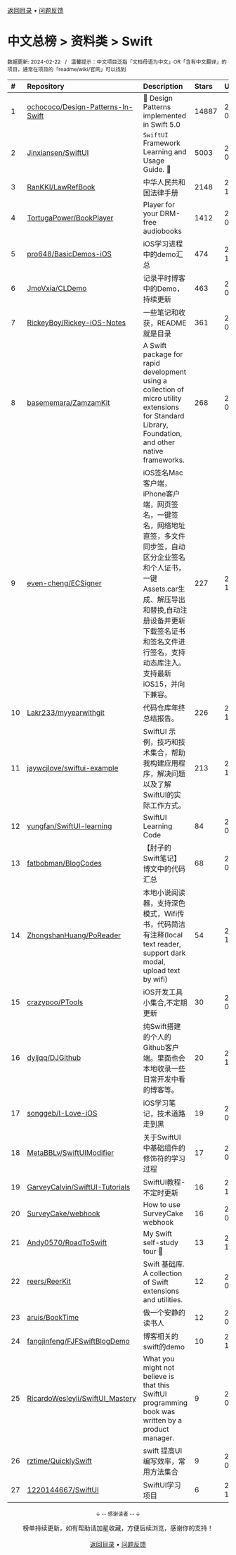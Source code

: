 <a href="https://github.com/GrowingGit/GitHub-Chinese-Top-Charts#github中文排行榜">返回目录</a> • <a href="/content/docs/feedback.md">问题反馈</a>

# 中文总榜 > 资料类 > Swift
<sub>数据更新: 2024-02-22&nbsp;&nbsp;&nbsp;/&nbsp;&nbsp;&nbsp;温馨提示：中文项目泛指「文档母语为中文」OR「含有中文翻译」的项目，通常在项目的「readme/wiki/官网」可以找到</sub>

|#|Repository|Description|Stars|Updated|
|:-|:-|:-|:-|:-|
|1|[ochococo/Design-Patterns-In-Swift](https://github.com/ochococo/Design-Patterns-In-Swift)|📖 Design Patterns implemented in Swift 5.0|14887|2024-01-18|
|2|[Jinxiansen/SwiftUI](https://github.com/Jinxiansen/SwiftUI)|`SwiftUI` Framework  Learning and Usage Guide. 🚀 |5003|2024-02-17|
|3|[RanKKI/LawRefBook](https://github.com/RanKKI/LawRefBook)|中华人民共和国法律手册|2148|2023-12-31|
|4|[TortugaPower/BookPlayer](https://github.com/TortugaPower/BookPlayer)|Player for your DRM-free audiobooks|1412|2024-02-20|
|5|[pro648/BasicDemos-iOS](https://github.com/pro648/BasicDemos-iOS)|iOS学习进程中的demo汇总|474|2023-10-04|
|6|[JmoVxia/CLDemo](https://github.com/JmoVxia/CLDemo)|记录平时博客中的Demo，持续更新|463|2024-02-21|
|7|[RickeyBoy/Rickey-iOS-Notes](https://github.com/RickeyBoy/Rickey-iOS-Notes)|一些笔记和收获，README 就是目录|361|2024-02-02|
|8|[basememara/ZamzamKit](https://github.com/basememara/ZamzamKit)|A Swift package for rapid development using a collection of micro utility extensions for Standard Library, Foundation, and other native frameworks.|268|2023-09-23|
|9|[even-cheng/ECSigner](https://github.com/even-cheng/ECSigner)|iOS签名Mac客户端，iPhone客户端，网页签名，一键签名，网络地址直签，多文件同步签，自动区分企业签名和个人证书，一键Assets.car生成、解压导出和替换,自动注册设备并更新下载签名证书和签名文件进行签名，支持动态库注入。支持最新iOS15，并向下兼容。|227|2023-12-25|
|10|[Lakr233/myyearwithgit](https://github.com/Lakr233/myyearwithgit)|代码仓库年终总结报告。|226|2023-12-24|
|11|[jaywcjlove/swiftui-example](https://github.com/jaywcjlove/swiftui-example)|SwiftUI 示例，技巧和技术集合，帮助我构建应用程序，解决问题以及了解SwiftUI的实际工作方式。|213|2023-11-29|
|12|[yungfan/SwiftUI-learning](https://github.com/yungfan/SwiftUI-learning)|SwiftUI Learning Code|84|2024-01-19|
|13|[fatbobman/BlogCodes](https://github.com/fatbobman/BlogCodes)|【肘子的Swift笔记】博文中的代码汇总|68|2024-01-08|
|14|[ZhongshanHuang/PoReader](https://github.com/ZhongshanHuang/PoReader)|本地小说阅读器，支持深色模式，Wifi传书，代码简洁有注释(local text reader, support dark modal, upload text by wifi)|54|2023-12-04|
|15|[crazypoo/PTools](https://github.com/crazypoo/PTools)|iOS开发工具小集合,不定期更新|30|2024-02-20|
|16|[dyljqq/DJGithub](https://github.com/dyljqq/DJGithub)|纯Swift搭建的个人的Github客户端。里面也会本地收录一些日常开发中看的博客等。|20|2023-12-16|
|17|[songgeb/I-Love-iOS](https://github.com/songgeb/I-Love-iOS)|iOS学习笔记，技术道路走到黑|19|2024-02-04|
|18|[MetaBBLv/SwiftUIModifier](https://github.com/MetaBBLv/SwiftUIModifier)|关于SwiftUI中基础组件的修饰符的学习过程|17|2023-09-07|
|19|[GarveyCalvin/SwiftUI-Tutorials](https://github.com/GarveyCalvin/SwiftUI-Tutorials)|SwiftUI教程-不定时更新|16|2023-10-16|
|20|[SurveyCake/webhook](https://github.com/SurveyCake/webhook)|How to use SurveyCake webhook|16|2024-01-23|
|21|[Andy0570/RoadToSwift](https://github.com/Andy0570/RoadToSwift)|My Swift self-study tour 🤪 |13|2023-11-08|
|22|[reers/ReerKit](https://github.com/reers/ReerKit)|Swift 基础库. A collection of Swift extensions and utilities.|12|2024-02-05|
|23|[aruis/BookTime](https://github.com/aruis/BookTime)|做一个安静的读书人|12|2024-01-05|
|24|[fangjinfeng/FJFSwiftBlogDemo](https://github.com/fangjinfeng/FJFSwiftBlogDemo)|博客相关的swift的demo|10|2023-11-22|
|25|[RicardoWesleyli/SwiftUI_Mastery](https://github.com/RicardoWesleyli/SwiftUI_Mastery)|What you might not believe is that this SwiftUI programming book was written by a product manager.|9|2024-02-16|
|26|[rztime/QuicklySwift](https://github.com/rztime/QuicklySwift)|swift 提高UI编写效率，常用方法集合|9|2024-02-20|
|27|[1220144667/SwiftUI](https://github.com/1220144667/SwiftUI)|SwiftUI学习项目|6|2023-11-16|

<div align="center">
    <p><sub>↓ -- 感谢读者 -- ↓</sub></p>
    榜单持续更新，如有帮助请加星收藏，方便后续浏览，感谢你的支持！
</div>

<br/>

<div align="center"><a href="https://github.com/GrowingGit/GitHub-Chinese-Top-Charts#github中文排行榜">返回目录</a> • <a href="/content/docs/feedback.md">问题反馈</a></div>
